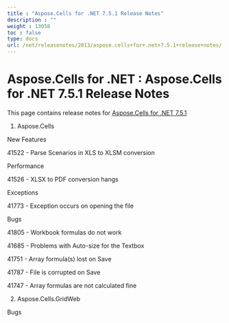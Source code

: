 ```yaml
---
title : "Aspose.Cells for .NET 7.5.1 Release Notes" 
description : "" 
weight : 13058 
toc : false
type: docs
url: /net/releasenotes/2013/aspose.cells+for+.net+7.5.1+release+notes/
---
```


# Aspose.Cells for .NET : Aspose.Cells for .NET 7.5.1 Release Notes


This page contains release notes for [Aspose.Cells for .NET 7.5.1](http://www.aspose.com/downloads/cells/net/new-releases/aspose.cells-for-.net-7.5.1/)

1) Aspose.Cells

New Features

41522 - Parse Scenarios in XLS to XLSM conversion

Performance

41526 - XLSX to PDF conversion hangs

Exceptions

41773 - Exception occurs on opening the file

Bugs

41805 - Workbook formulas do not work

41685 - Problems with Auto-size for the Textbox

41751 - Array formula(s) lost on Save

41787 - File is corrupted on Save

41747 - Array formulas are not calculated fine

2) Aspose.Cells.GridWeb

Bugs


